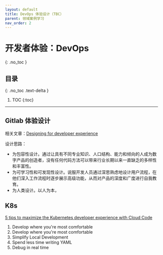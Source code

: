 ```yaml
---
layout: default
title: DevOps 体验设计（TBC）
parent: 领域案例学习
nav_order: 2
---
```


# 开发者体验：DevOps
{: .no_toc }

## 目录
{: .no_toc .text-delta }

1. TOC
{:toc}

---

## Gitlab 体验设计

相关文章：[Designing for developer experience](https://blog.prototypr.io/%EF%B8%8Fdesigning-for-developer-experience-%EF%B8%8F-69ced457c405)

设计思路：
 
- 为包容性设计。通过让具有不同专业知识、人口结构、能力和倾向的人成为数字产品的创造者，没有任何代码方法可以带来行业长期以来一直缺乏的多样性和丰富性。
- 为可学习性和可发现性设计。说服开发人员通过深思熟虑地设计用户流程，在他们深入工作流程时逐步展示高级功能，从而对产品的深度和广度进行自我教育。
- 为人类设计。以人为本，


## K8s

[5 tips to maximize the Kubernetes developer experience with Cloud Code](https://cloud.google.com/blog/products/application-development/5-tips-maximize-kubernetes-developer-experience-cloud-code)

1. Develop where you're most comfortable
2. Develop where you're most comfortable
3. Simplify Local Development 
4. Spend less time writing YAML
5. Debug in real time

